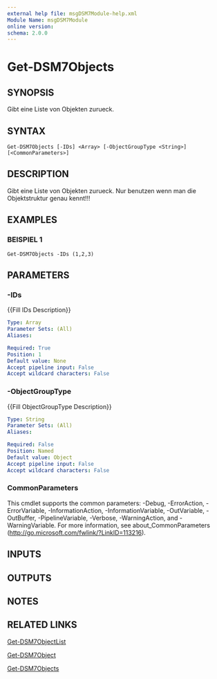```yaml
---
external help file: msgDSM7Module-help.xml
Module Name: msgDSM7Module
online version:
schema: 2.0.0
---
```


# Get-DSM7Objects

## SYNOPSIS
Gibt eine Liste von Objekten zurueck.

## SYNTAX

```
Get-DSM7Objects [-IDs] <Array> [-ObjectGroupType <String>] [<CommonParameters>]
```

## DESCRIPTION
Gibt eine Liste von Objekten zurueck.
Nur benutzen wenn man die Objektstruktur genau kennt!!!

## EXAMPLES

### BEISPIEL 1
```
Get-DSM7Objects -IDs (1,2,3)
```

## PARAMETERS

### -IDs
{{Fill IDs Description}}

```yaml
Type: Array
Parameter Sets: (All)
Aliases:

Required: True
Position: 1
Default value: None
Accept pipeline input: False
Accept wildcard characters: False
```

### -ObjectGroupType
{{Fill ObjectGroupType Description}}

```yaml
Type: String
Parameter Sets: (All)
Aliases:

Required: False
Position: Named
Default value: Object
Accept pipeline input: False
Accept wildcard characters: False
```

### CommonParameters
This cmdlet supports the common parameters: -Debug, -ErrorAction, -ErrorVariable, -InformationAction, -InformationVariable, -OutVariable, -OutBuffer, -PipelineVariable, -Verbose, -WarningAction, and -WarningVariable.
For more information, see about_CommonParameters (http://go.microsoft.com/fwlink/?LinkID=113216).

## INPUTS

## OUTPUTS

## NOTES

## RELATED LINKS

[Get-DSM7ObjectList]()

[Get-DSM7Object]()

[Get-DSM7Objects]()

